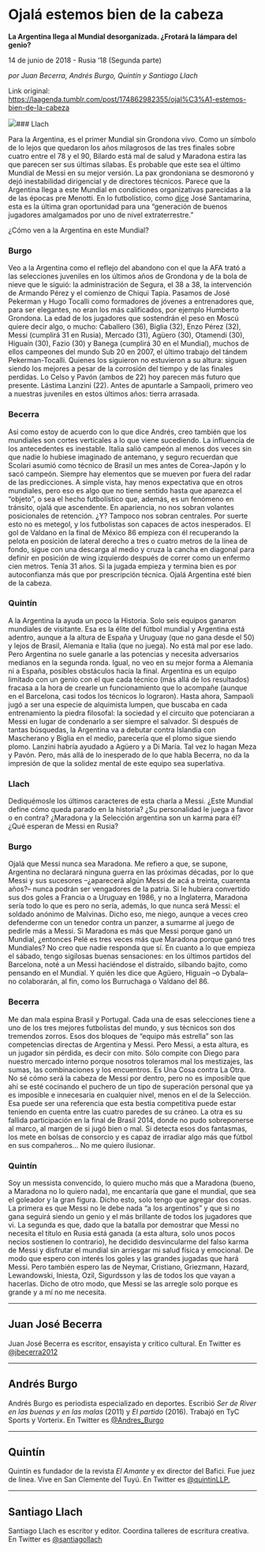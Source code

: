 # Ojalá estemos bien de la cabeza

**La Argentina llega al Mundial desorganizada. ¿Frotará la lámpara del genio?**

14 de junio de 2018 - Rusia ‘18 (Segunda parte)

_por Juan Becerra, Andrés Burgo, Quintín y Santiago Llach_

Link original: https://laagenda.tumblr.com/post/174862982355/ojal%C3%A1-estemos-bien-de-la-cabeza

![](https://64.media.tumblr.com/d8e980ecac10b57aeb88ecae0e5786a7/tumblr_inline_pabysfn4la1t6q87u_500.jpg)### Llach

Para la Argentina, es el primer Mundial sin Grondona vivo. Como un símbolo de lo lejos que quedaron los años milagrosos de las tres finales sobre cuatro entre el 78 y el 90, Bilardo está mal de salud y Maradona estira las que parecen ser sus últimas sílabas. Es probable que este sea el último Mundial de Messi en su mejor versión. La pax grondoniana se desmoronó y dejó inestabilidad dirigencial y de directores técnicos. Parece que la Argentina llega a este Mundial en condiciones organizativas parecidas a la de las épocas pre Menotti. En lo futbolístico, como [dice](http://www.rollingstone.com.ar/2142197-messi-contra-todos-en-busca-del-tesoro-que-le-falta) José Santamarina, esta es la última gran oportunidad para una “generación de buenos jugadores amalgamados por uno de nivel extraterrestre.”

¿Cómo ven a la Argentina en este Mundial?

### Burgo

Veo a la Argentina como el reflejo del abandono con el que la AFA trató a las selecciones juveniles en los últimos años de Grondona y de la bola de nieve que le siguió: la administración de Segura, el 38 a 38, la intervención de Armando Pérez y el comienzo de Chiqui Tapia. Pasamos de José Pekerman y Hugo Tocalli como formadores de jóvenes a entrenadores que, para ser elegantes, no eran los más calificados, por ejemplo Humberto Grondona. La edad de los jugadores que sostendrán el peso en Moscú quiere decir algo, o mucho: Caballero (36), Biglia (32), Enzo Pérez (32), Messi (cumplirá 31 en Rusia), Mercado (31), Agüero (30), Otamendi (30), Higuaín (30), Fazio (30) y Banega (cumplirá 30 en el Mundial), muchos de ellos campeones del mundo Sub 20 en 2007, el último trabajo del tándem Pekerman-Tocalli. Quienes los siguieron no estuvieron a su altura: siguen siendo los mejores a pesar de la corrosión del tiempo y de las finales perdidas. Lo Celso y Pavón (ambos de 22) hoy parecen más futuro que presente. Lástima Lanzini (22). Antes de apuntarle a Sampaoli, primero veo a nuestras juveniles en estos últimos años: tierra arrasada.

### Becerra

Así como estoy de acuerdo con lo que dice Andrés, creo también que los mundiales son cortes verticales a lo que viene sucediendo. La influencia de los antecedentes es inestable. Italia salió campeón al menos dos veces sin que nadie lo hubiese imaginado de antemano, y seguro recuerdan que Scolari asumió como técnico de Brasil un mes antes de Corea-Japón y lo sacó campeón. Siempre hay elementos que se mueven por fuera del radar de las predicciones. A simple vista, hay menos expectativa que en otros mundiales, pero eso es algo que no tiene sentido hasta que aparezca el “objeto”, o sea el hecho futbolístico que, además, es un fenómeno en tránsito, ojalá que ascendente. En apariencia, no nos sobran volantes posicionales de retención. ¿Y? Tampoco nos sobran centrales. Por suerte esto no es metegol, y los futbolistas son capaces de actos inesperados. El gol de Valdano en la final de México 86 empieza con él recuperando la pelota en posición de lateral derecho a tres o cuatro metros de la línea de fondo, sigue con una descarga al medio y cruza la cancha en diagonal para definir en posición de wing izquierdo después de correr como un enfermo cien metros. Tenía 31 años. Si la jugada empieza y termina bien es por autoconfianza más que por prescripción técnica. Ojalá Argentina esté bien de la cabeza.

### Quintín

A la Argentina la ayuda un poco la Historia. Solo seis equipos ganaron mundiales de visitante. Esa es la élite del fútbol mundial y Argentina está adentro, aunque a la altura de España y Uruguay (que no gana desde el 50) y lejos de Brasil, Alemania e Italia (que no juega). No está mal por ese lado. Pero Argentina no suele ganarle a las potencias y necesita adversarios medianos en la segunda ronda. Igual, no veo en su mejor forma a Alemania ni a España, posibles obstáculos hacia la final. Argentina es un equipo limitado con un genio con el que cada técnico (más allá de los resultados) fracasa a la hora de crearle un funcionamiento que lo acompañe (aunque en el Barcelona, casi todos los técnicos lo lograron). Hasta ahora, Sampaoli jugó a ser una especie de alquimista lumpen, que buscaba en cada entrenamiento la piedra filosofal: la sociedad y el circuito que potenciaran a Messi en lugar de condenarlo a ser siempre el salvador. Si después de tantas búsquedas, la Argentina va a debutar contra Islandia con Mascherano y Biglia en el medio, parecería que el plomo sigue siendo plomo. Lanzini habría ayudado a Agüero y a Di María. Tal vez lo hagan Meza y Pavón. Pero, más allá de lo inesperado de lo que habla Becerra, no da la impresión de que la solidez mental de este equipo sea superlativa.

### Llach

Dediquémosle los últimos caracteres de esta charla a Messi. ¿Este Mundial define cómo queda parado en la historia? ¿Su personalidad le juega a favor o en contra? ¿Maradona y la Selección argentina son un karma para él? ¿Qué esperan de Messi en Rusia?

### Burgo

Ojalá que Messi nunca sea Maradona. Me refiero a que, se supone, Argentina no declarará ninguna guerra en las próximas décadas, por lo que Messi y sus sucesores –¿aparecerá algún Messi de acá a treinta, cuarenta años?– nunca podrán ser vengadores de la patria. Si le hubiera convertido sus dos goles a Francia o a Uruguay en 1986, y no a Inglaterra, Maradona sería todo lo que es pero no sería, además, lo que nunca será Messi: el soldado anónimo de Malvinas. Dicho eso, me niego, aunque a veces creo defenderme con un tenedor contra un panzer, a sumarme al juego de pedirle más a Messi. Si Maradona es más que Messi porque ganó un Mundial, ¿entonces Pelé es tres veces más que Maradona porque ganó tres Mundiales? No creo que nadie responda que sí. En cuanto a lo que empieza el sábado, tengo sigilosas buenas sensaciones: en los últimos partidos del Barcelona, noté a un Messi haciéndose el distraído, silbando bajito, como pensando en el Mundial. Y quién les dice que Agüero, Higuaín –o Dybala– no colaborarán, al fin, como los Burruchaga o Valdano del 86.

### Becerra

Me dan mala espina Brasil y Portugal. Cada una de esas selecciones tiene a uno de los tres mejores futbolistas del mundo, y sus técnicos son dos tremendos zorros. Esos dos bloques de “equipo más estrella” son las competencias directas de Argentina y Messi. Pero Messi, a esta altura, es un jugador sin pérdida, es decir con mito. Sólo compite con Diego para nuestro mercado interno porque nosotros toleramos mal los mestizajes, las sumas, las combinaciones y los encuentros. Es Una Cosa contra La Otra. No sé cómo será la cabeza de Messi por dentro, pero no es imposible que ahí se esté cocinando el puchero de un tipo de superación personal que ya es imposible e innecesaria en cualquier nivel, menos en el de la Selección. Esa puede ser una referencia que esta bestia competitiva puede estar teniendo en cuenta entre las cuatro paredes de su cráneo. La otra es su fallida participación en la final de Brasil 2014, donde no pudo sobreponerse al marco, al margen de si jugó bien o mal. Si detecta esos dos fantasmas, los mete en bolsas de consorcio y es capaz de irradiar algo más que fútbol en sus compañeros… No me quiero ilusionar. 

### Quintín

Soy un messista convencido, lo quiero mucho más que a Maradona (bueno, a Maradona no lo quiero nada), me encantaría que gane el mundial, que sea el goleador y la gran figura. Dicho esto, solo tengo que agregar dos cosas. La primera es que Messi no le debe nada “a los argentinos” y que si no gana seguirá siendo un genio y el más brillante de todos los jugadores que vi. La segunda es que, dado que la batalla por demostrar que Messi no necesita el título en Rusia está ganada (a esta altura, solo unos pocos necios sostienen lo contrario), he decidido desvincularme del falso karma de Messi y disfrutar el mundial sin arriesgar mi salud física y emocional. De modo que espero con interés los goles y las grandes jugadas que hará Messi. Pero también espero las de Neymar, Cristiano, Griezmann, Hazard, Lewandowski, Iniesta, Ozil, Sigurdsson y las de todos los que vayan a hacerlas. Dicho de otro modo, que Messi se las arregle solo porque es grande y a mí no me necesita.  

  




---

Juan José Becerra
-----------------

 Juan José Becerra es escritor, ensayista y crítico cultural. En Twitter es [@jbecerra2012](https://twitter.com/jbecerra2012)



---

Andrés Burgo
------------

 Andrés Burgo es periodista especializado en deportes. Escribió *Ser de River en las buenas y en las malas* (2011) y *El partido* (2016). Trabajó en TyC Sports y Vorterix. En Twitter es [@Andres\_Burgo](https://twitter.com/Andres_Burgo)



---

 Quintín
--------

 Quintín es fundador de la revista *El Amante* y ex director del Bafici. Fue juez de línea. Vive en San Clemente del Tuyú. En Twitter es [@quintinLLP.](https://twitter.com/quintinLLP)



---

 Santiago Llach
---------------

 Santiago Llach es escritor y editor. Coordina talleres de escritura creativa. En Twitter es [@santiagollach](https://twitter.com/santiagollach)

